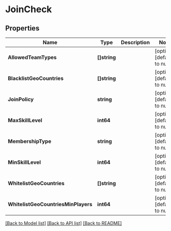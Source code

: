 # JoinCheck

## Properties
Name | Type | Description | Notes
------------ | ------------- | ------------- | -------------
**AllowedTeamTypes** | **[]string** |  | [optional] [default to null]
**BlacklistGeoCountries** | **[]string** |  | [optional] [default to null]
**JoinPolicy** | **string** |  | [optional] [default to null]
**MaxSkillLevel** | **int64** |  | [optional] [default to null]
**MembershipType** | **string** |  | [optional] [default to null]
**MinSkillLevel** | **int64** |  | [optional] [default to null]
**WhitelistGeoCountries** | **[]string** |  | [optional] [default to null]
**WhitelistGeoCountriesMinPlayers** | **int64** |  | [optional] [default to null]

[[Back to Model list]](../README.md#documentation-for-models) [[Back to API list]](../README.md#documentation-for-api-endpoints) [[Back to README]](../README.md)


